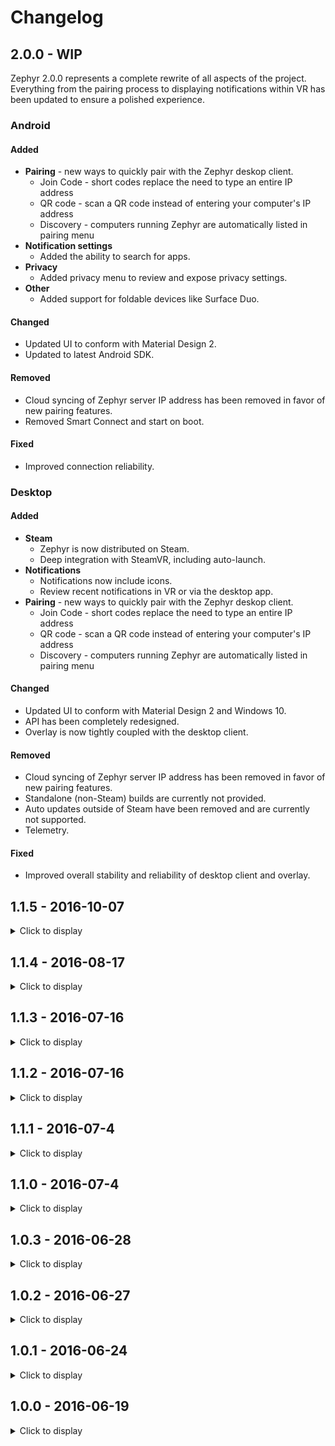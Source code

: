 # Changelog

## 2.0.0 - WIP
Zephyr 2.0.0 represents a complete rewrite of all aspects of the project. Everything from the pairing process to displaying notifications within VR has been updated to ensure a polished experience.

### Android

#### Added
- **Pairing** - new ways to quickly pair with the Zephyr deskop client.
    - Join Code - short codes replace the need to type an entire IP address
    - QR code - scan a QR code instead of entering your computer's IP address
    - Discovery - computers running Zephyr are automatically listed in pairing menu
- **Notification settings**
    - Added the ability to search for apps.
- **Privacy**
    - Added privacy menu to review and expose privacy settings.
- **Other**
    - Added support for foldable devices like Surface Duo.

#### Changed
- Updated UI to conform with Material Design 2.
- Updated to latest Android SDK.

#### Removed
- Cloud syncing of Zephyr server IP address has been removed in favor of new pairing features.
- Removed Smart Connect and start on boot.

#### Fixed
- Improved connection reliability.

### Desktop

#### Added
- **Steam**
    - Zephyr is now distributed on Steam.
    - Deep integration with SteamVR, including auto-launch.
- **Notifications**
    - Notifications now include icons.
    - Review recent notifications in VR or via the desktop app.
- **Pairing** - new ways to quickly pair with the Zephyr deskop client.
    - Join Code - short codes replace the need to type an entire IP address
    - QR code - scan a QR code instead of entering your computer's IP address
    - Discovery - computers running Zephyr are automatically listed in pairing menu

#### Changed
- Updated UI to conform with Material Design 2 and Windows 10.
- API has been completely redesigned.
- Overlay is now tightly coupled with the desktop client.

#### Removed
- Cloud syncing of Zephyr server IP address has been removed in favor of new pairing features.
- Standalone (non-Steam) builds are currently not provided.
- Auto updates outside of Steam have been removed and are currently not supported.
- Telemetry.

#### Fixed
- Improved overall stability and reliability of desktop client and overlay.

## 1.1.5 - 2016-10-07

<details>
  <summary>Click to display</summary>

  ## Desktop
  #### Added
  - Support for CORS for APIs

  #### Fixed
  - Issue where VirtualBox would result in the wrong IP address being displayed.
</details>

## 1.1.4 - 2016-08-17

<details>
  <summary>Click to display</summary>
  
  ## Desktop
  #### Updated
  - Updated overlay with Zephyr branding! Future releases will further improve the overlay.

  #### Fixed
  - API inconsistency.
</details>

## 1.1.3 - 2016-07-16

<details>
  <summary>Click to display</summary>
  
  ## Desktop
  #### Changed
  - Quit confirmation to show before windows are closed
</details>

## 1.1.2 - 2016-07-16

<details>
  <summary>Click to display</summary>
  
  ## Desktop
  #### Added
  - "Close to tray" button
  - Confirmation dialog when quitting

  #### Changed
  - Restored original close button behavior

  #### Fixed
  - Prevent multiple instances of Zephyr (to avoid nasty "address in use" errors)
  - Increased reliability of showing changelogs
</details>

## 1.1.1 - 2016-07-4

<details>
  <summary>Click to display</summary>

  ## Desktop
  #### Fixed
  - Bug where server address wouldn't sync
</details>

## 1.1.0 - 2016-07-4

<details>
  <summary>Click to display</summary>

  ## Desktop
  #### Added
  - Login to instantly sync devices (account and Zephyr Android 1.1.0 required)
  - Ability to minimize to tray

  #### Changed
  - Improved error handling and metrics
</details>

## 1.0.3 - 2016-06-28

<details>
  <summary>Click to display</summary>

  ## Desktop
  #### Added
  - Ability to view update changelogs
  - Mixpanel analytics
</details>

## 1.0.2 - 2016-06-27

<details>
  <summary>Click to display</summary>

  ## Desktop
  #### Added
  - Logging

  #### Changed
  - Improved error reporting if the Zephyr overlay encounters an issue
</details>

## 1.0.1 - 2016-06-24

<details>
  <summary>Click to display</summary>

  ## Desktop
  #### Fixed
  - Included Visual Studio 2015 redistributables to resolve issue where overlay wouldn't start
</details>

## 1.0.0 - 2016-06-19

<details>
  <summary>Click to display</summary>

  ## Desktop
  #### Added
  - First stable release of Zephyr
</details>